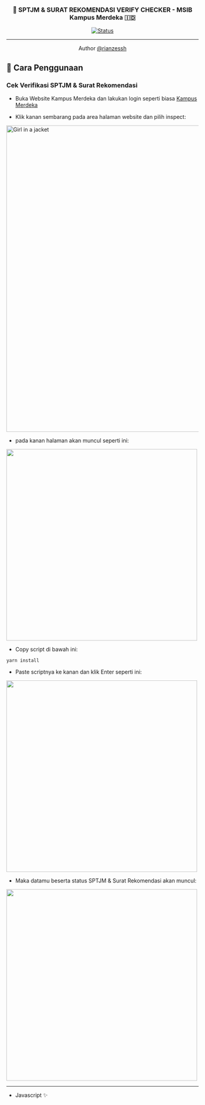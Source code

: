 
<h3 align="center">🤖 SPTJM & SURAT REKOMENDASI VERIFY CHECKER - MSIB Kampus Merdeka 🇮🇩</h3>

<div align="center">

[![Status](https://img.shields.io/badge/status-active-success.svg)]()

</div>

---

<p align="center">  Author <a href="https://github.com/rahmatrians">@rianzessh</a>
    <br> 
</p>




## 🏁 Cara Penggunaan <a name = "getting_started"></a>

### Cek Verifikasi SPTJM & Surat Rekomendasi

- Buka Website Kampus Merdeka dan lakukan login seperti biasa <a href="https://kampusmerdeka.kemdikbud.go.id">Kampus Merdeka</a>


- Klik kanan sembarang pada area halaman website dan pilih inspect:
<img src="https://i.ibb.co/8zhpTBt/Screenshot-2023-01-30-at-20-07-11.png" alt="Girl in a jacket" width="800">

- pada kanan halaman akan muncul seperti ini:
<img src="https://ibb.co/rbWSTtN" style="width:500px">


- Copy script di bawah ini:
```
yarn install
```


- Paste scriptnya ke kanan dan klik Enter seperti ini:
<img src="https://ibb.co/rbWSTtN" style="width:500px">

- Maka datamu beserta status SPTJM & Surat Rekomendasi akan muncul:
<img src="https://ibb.co/rbWSTtN" style="width:500px">

---


- Javascript ✨
